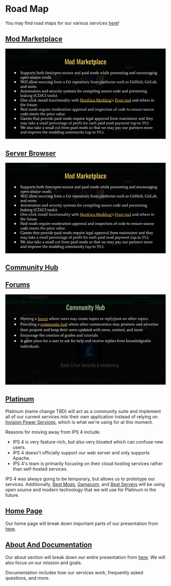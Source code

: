# Road Map
You may find road maps for our various services [here](https://github.com/modcommunity/roadmap/projects)!

## [Mod Marketplace](https://github.com/orgs/modcommunity/projects/1)
![Mod Marketplace Image](./images/marketplace.png)

## [Server Browser](https://github.com/orgs/modcommunity/projects/2)
![Server Browser Image](./images/marketplace.png)

## [Community Hub](https://github.com/orgs/modcommunity/projects/3)
## [Forums](https://github.com/orgs/modcommunity/projects/4)
![Hub Image](./images/hub.png)

## [Platinum](https://github.com/orgs/modcommunity/projects/5)
Platinum (name change TBD) will act as a community suite and implement all of our current services into their own application instead of relying on [Invision Power Services](https://invisionpower.com/), which is what we're using for at this moment.

Reasons for moving away from IPS 4 include.

* IPS 4 is very feature-rich, but also very bloated which can confuse new users.
* IPS 4 doesn't officially support our web server and only supports Apache.
* IPS 4's team is primarily focusing on their cloud hosting services rather than self-hosted services.

IPS 4 was always going to be temporary, but allows us to prototype our services. Additionally, [Best Mods](https://bestmods.io/), [Gamecom](https://gamecom.io/), and [Best Servers](https://bestservers.io) will be using open source and modern technology that we will use for Platinum in the future.

## [Home Page](https://github.com/orgs/modcommunity/projects/6)
Our home page will break down important parts of our presentation from [here](https://docs.google.com/presentation/d/e/2PACX-1vSlROYETsWYlJkqM7y9J5qeHRjh6ZY6Liv0RIkxSX6EjQ7X3_kzQFkp3HNHtebks8YAe3e2QV2lBmka/pub?slide=id.p).

## [About And Documentation](https://github.com/orgs/modcommunity/projects/7)
Our about section will break down our entire presentation from [here](https://docs.google.com/presentation/d/e/2PACX-1vSlROYETsWYlJkqM7y9J5qeHRjh6ZY6Liv0RIkxSX6EjQ7X3_kzQFkp3HNHtebks8YAe3e2QV2lBmka/pub?slide=id.p). We will also focus on our mission and goals.

Documentation includes how our services work, frequently asked questions, and more.

